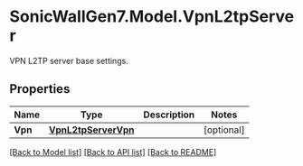 # SonicWallGen7.Model.VpnL2tpServer
VPN L2TP server base settings.

## Properties

Name | Type | Description | Notes
------------ | ------------- | ------------- | -------------
**Vpn** | [**VpnL2tpServerVpn**](VpnL2tpServerVpn.md) |  | [optional] 

[[Back to Model list]](../README.md#documentation-for-models) [[Back to API list]](../README.md#documentation-for-api-endpoints) [[Back to README]](../README.md)

